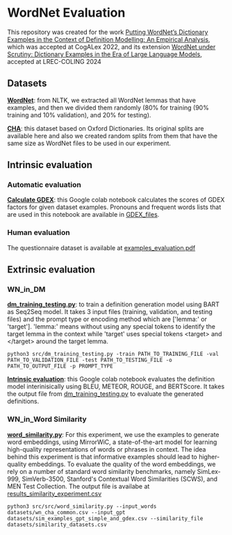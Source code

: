 # WordNet Evaluation
This repository was created for the work [Putting WordNet’s Dictionary Examples in the Context of Definition Modelling: An Empirical Analysis](https://aclanthology.org/2022.cogalex-1.6/), which was accepted at CogALex 2022, and its extension  [WordNet under Scrutiny: Dictionary Examples in the Era of Large Language Models](https://aclanthology.org/2024.lrec-main.1538/), accepted at LREC-COLING 2024 </br>

## Datasets

[**WordNet**](datasets/WordNet): from NLTK, we extracted all WordNet lemmas that have examples, and then we divided them randomly (80% for training (90% training and 10% validation), and 20% for testing). </br>

[**CHA**](datasets/CHA): this dataset based on Oxford Dictionaries. Its original splits are available here and also we created random splits from them that have the same size as WordNet files to be used in our experiment.</br>

## Intrinsic evaluation

### Automatic evaluation
[**Calculate GDEX**](https://colab.research.google.com/drive/1qK8wriSzi6gGxjwYa3tHjpXJhsES9QIE?usp=sharing): this Google colab notebook calculates the scores of GDEX factors for given dataset examples. Pronouns and frequent words lists that are used in this notebook are available in [GDEX_files](datasets/GDEX_files).

### Human evaluation 
The questionnaire dataset is available at [examples_evaluation.pdf](https://github.com/F-Almeman/WordNet_Evaluation/blob/main/datasets/definitions_examples_evaluation_data.pdf)


## Extrinsic evaluation

### WN_in_DM
[**dm_training_testing.py**](src/dm_training_testing.py): to train a definition generation model using BART as Seq2Seq model. It takes 3 input files (training, validation, and testing files) and the prompt type or encoding method which are ['lemma:' or 'target']. 'lemma:' means without using any special tokens to identify the target lemma in the context while 'target' uses special tokens \<target> and \</target> around the target lemma. 

```
python3 src/dm_training_testing.py -train PATH_TO_TRAINING_FILE -val PATH_TO_VALIDATION_FILE -test PATH_TO_TESTING_FILE -o PATH_TO_OUTPUT_FILE -p PROMPT_TYPE
```

[**Intrinsic evaluation**](https://colab.research.google.com/drive/18kXRLXlEm-2uku5Imw0jzttqw5O2n7c6?usp=sharing): this Google colab notebook evaluates the definition model interinisically using BLEU, METEOR, ROUGE, and BERTScore. It takes the output file from [dm_training_testing.py](src/dm_training_testing.py) to evaluate the generated definitions.</br>

### WN_in_Word Similarity
[**word_similarity.py**](src/word_similarity.py): For this experiment, we use the examples to generate word embeddings, using MirrorWiC, a state-of-the-art model for learning high-quality representations of words or phrases in context. The idea behind this experiment is that informative examples should lead to higher-quality embeddings. To evaluate the quality of the word embeddings, we rely on a number of standard word similarity benchmarks, namely SimLex-999, SimVerb-3500, Stanford's Contextual Word Similarities (SCWS), and MEN Test Collection. The output file is availabe at [results_similarity_experiment.csv](https://docs.google.com/spreadsheets/d/1oWCS2mkw4Fe59XYv1lR1_SIu_LKbEWx6Z1X6B-fRCUA/edit?usp=sharing)


```
python3 src/src/word_similarity.py --input_words datasets/wn_cha_common.csv --input_gpt datasets/sim_examples_gpt_simple_and_gdex.csv --similarity_file datasets/similarity_datasets.csv
```





